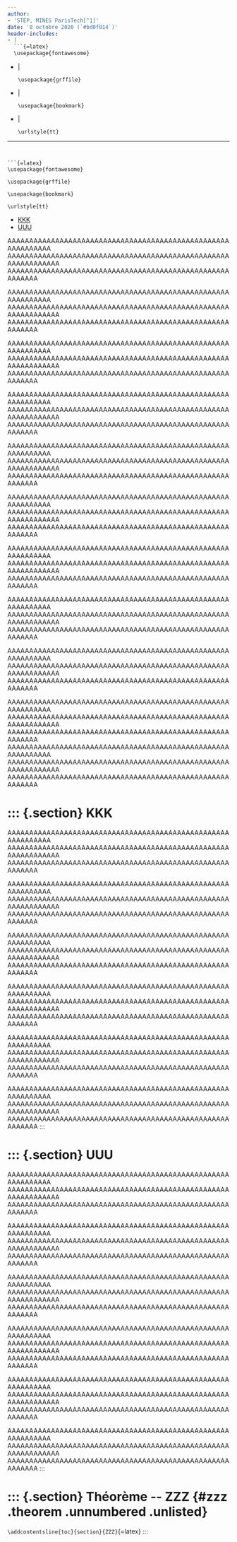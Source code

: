 ```yaml
---
author:
- 'STEP, MINES ParisTech[^1]'
date: '8 octobre 2020 (`#bd0f014`)'
header-includes:
- |
  ```{=latex}
  \usepackage{fontawesome}
  ```
- |
  ```{=latex}
  \usepackage{grffile}
  ```
- |
  ```{=latex}
  \usepackage{bookmark}
  ```
- |
  ```{=latex}
  \urlstyle{tt}
  ```
---
```


```{=latex}
\usepackage{fontawesome}
```

```{=latex}
\usepackage{grffile}
```

```{=latex}
\usepackage{bookmark}
```

```{=latex}
\urlstyle{tt}
```

-   [KKK](#kkk)
-   [UUU](#uuu)

AAAAAAAAAAAAAAAAAAAAAAAAAAAAAAAAAAAAAAAAAAAAAAAAAAAAAAAAAAAAA
AAAAAAAAAAAAAAAAAAAAAAAAAAAAAAAAAAAAAAAAAAAAAAAAAAAAAAAAAAAAAAA
AAAAAAAAAAAAAAAAAAAAAAAAAAAAAAAAAAAAAAAAAAAAAAAAAAAAAAAAAA

AAAAAAAAAAAAAAAAAAAAAAAAAAAAAAAAAAAAAAAAAAAAAAAAAAAAAAAAAAAAA
AAAAAAAAAAAAAAAAAAAAAAAAAAAAAAAAAAAAAAAAAAAAAAAAAAAAAAAAAAAAAAA
AAAAAAAAAAAAAAAAAAAAAAAAAAAAAAAAAAAAAAAAAAAAAAAAAAAAAAAAAA

AAAAAAAAAAAAAAAAAAAAAAAAAAAAAAAAAAAAAAAAAAAAAAAAAAAAAAAAAAAAA
AAAAAAAAAAAAAAAAAAAAAAAAAAAAAAAAAAAAAAAAAAAAAAAAAAAAAAAAAAAAAAA
AAAAAAAAAAAAAAAAAAAAAAAAAAAAAAAAAAAAAAAAAAAAAAAAAAAAAAAAAA

AAAAAAAAAAAAAAAAAAAAAAAAAAAAAAAAAAAAAAAAAAAAAAAAAAAAAAAAAAAAA
AAAAAAAAAAAAAAAAAAAAAAAAAAAAAAAAAAAAAAAAAAAAAAAAAAAAAAAAAAAAAAA
AAAAAAAAAAAAAAAAAAAAAAAAAAAAAAAAAAAAAAAAAAAAAAAAAAAAAAAAAA

AAAAAAAAAAAAAAAAAAAAAAAAAAAAAAAAAAAAAAAAAAAAAAAAAAAAAAAAAAAAA
AAAAAAAAAAAAAAAAAAAAAAAAAAAAAAAAAAAAAAAAAAAAAAAAAAAAAAAAAAAAAAA
AAAAAAAAAAAAAAAAAAAAAAAAAAAAAAAAAAAAAAAAAAAAAAAAAAAAAAAAAA

AAAAAAAAAAAAAAAAAAAAAAAAAAAAAAAAAAAAAAAAAAAAAAAAAAAAAAAAAAAAA
AAAAAAAAAAAAAAAAAAAAAAAAAAAAAAAAAAAAAAAAAAAAAAAAAAAAAAAAAAAAAAA
AAAAAAAAAAAAAAAAAAAAAAAAAAAAAAAAAAAAAAAAAAAAAAAAAAAAAAAAAA

AAAAAAAAAAAAAAAAAAAAAAAAAAAAAAAAAAAAAAAAAAAAAAAAAAAAAAAAAAAAA
AAAAAAAAAAAAAAAAAAAAAAAAAAAAAAAAAAAAAAAAAAAAAAAAAAAAAAAAAAAAAAA
AAAAAAAAAAAAAAAAAAAAAAAAAAAAAAAAAAAAAAAAAAAAAAAAAAAAAAAAAA

AAAAAAAAAAAAAAAAAAAAAAAAAAAAAAAAAAAAAAAAAAAAAAAAAAAAAAAAAAAAA
AAAAAAAAAAAAAAAAAAAAAAAAAAAAAAAAAAAAAAAAAAAAAAAAAAAAAAAAAAAAAAA
AAAAAAAAAAAAAAAAAAAAAAAAAAAAAAAAAAAAAAAAAAAAAAAAAAAAAAAAAA

AAAAAAAAAAAAAAAAAAAAAAAAAAAAAAAAAAAAAAAAAAAAAAAAAAAAAAAAAAAAA
AAAAAAAAAAAAAAAAAAAAAAAAAAAAAAAAAAAAAAAAAAAAAAAAAAAAAAAAAAAAAAA
AAAAAAAAAAAAAAAAAAAAAAAAAAAAAAAAAAAAAAAAAAAAAAAAAAAAAAAAAA

AAAAAAAAAAAAAAAAAAAAAAAAAAAAAAAAAAAAAAAAAAAAAAAAAAAAAAAAAAAAA
AAAAAAAAAAAAAAAAAAAAAAAAAAAAAAAAAAAAAAAAAAAAAAAAAAAAAAAAAAAAAAA
AAAAAAAAAAAAAAAAAAAAAAAAAAAAAAAAAAAAAAAAAAAAAAAAAAAAAAAAAA
AAAAAAAAAAAAAAAAAAAAAAAAAAAAAAAAAAAAAAAAAAAAAAAAAAAAAAAAAAAAA
AAAAAAAAAAAAAAAAAAAAAAAAAAAAAAAAAAAAAAAAAAAAAAAAAAAAAAAAAAAAAAA
AAAAAAAAAAAAAAAAAAAAAAAAAAAAAAAAAAAAAAAAAAAAAAAAAAAAAAAAAA

::: {.section}
KKK
===

AAAAAAAAAAAAAAAAAAAAAAAAAAAAAAAAAAAAAAAAAAAAAAAAAAAAAAAAAAAAA
AAAAAAAAAAAAAAAAAAAAAAAAAAAAAAAAAAAAAAAAAAAAAAAAAAAAAAAAAAAAAAA
AAAAAAAAAAAAAAAAAAAAAAAAAAAAAAAAAAAAAAAAAAAAAAAAAAAAAAAAAA

AAAAAAAAAAAAAAAAAAAAAAAAAAAAAAAAAAAAAAAAAAAAAAAAAAAAAAAAAAAAA
AAAAAAAAAAAAAAAAAAAAAAAAAAAAAAAAAAAAAAAAAAAAAAAAAAAAAAAAAAAAAAA
AAAAAAAAAAAAAAAAAAAAAAAAAAAAAAAAAAAAAAAAAAAAAAAAAAAAAAAAAA

AAAAAAAAAAAAAAAAAAAAAAAAAAAAAAAAAAAAAAAAAAAAAAAAAAAAAAAAAAAAA
AAAAAAAAAAAAAAAAAAAAAAAAAAAAAAAAAAAAAAAAAAAAAAAAAAAAAAAAAAAAAAA
AAAAAAAAAAAAAAAAAAAAAAAAAAAAAAAAAAAAAAAAAAAAAAAAAAAAAAAAAA

AAAAAAAAAAAAAAAAAAAAAAAAAAAAAAAAAAAAAAAAAAAAAAAAAAAAAAAAAAAAA
AAAAAAAAAAAAAAAAAAAAAAAAAAAAAAAAAAAAAAAAAAAAAAAAAAAAAAAAAAAAAAA
AAAAAAAAAAAAAAAAAAAAAAAAAAAAAAAAAAAAAAAAAAAAAAAAAAAAAAAAAA

AAAAAAAAAAAAAAAAAAAAAAAAAAAAAAAAAAAAAAAAAAAAAAAAAAAAAAAAAAAAA
AAAAAAAAAAAAAAAAAAAAAAAAAAAAAAAAAAAAAAAAAAAAAAAAAAAAAAAAAAAAAAA
AAAAAAAAAAAAAAAAAAAAAAAAAAAAAAAAAAAAAAAAAAAAAAAAAAAAAAAAAA

AAAAAAAAAAAAAAAAAAAAAAAAAAAAAAAAAAAAAAAAAAAAAAAAAAAAAAAAAAAAA
AAAAAAAAAAAAAAAAAAAAAAAAAAAAAAAAAAAAAAAAAAAAAAAAAAAAAAAAAAAAAAA
AAAAAAAAAAAAAAAAAAAAAAAAAAAAAAAAAAAAAAAAAAAAAAAAAAAAAAAAAA
:::

::: {.section}
UUU
===

AAAAAAAAAAAAAAAAAAAAAAAAAAAAAAAAAAAAAAAAAAAAAAAAAAAAAAAAAAAAA
AAAAAAAAAAAAAAAAAAAAAAAAAAAAAAAAAAAAAAAAAAAAAAAAAAAAAAAAAAAAAAA
AAAAAAAAAAAAAAAAAAAAAAAAAAAAAAAAAAAAAAAAAAAAAAAAAAAAAAAAAA

AAAAAAAAAAAAAAAAAAAAAAAAAAAAAAAAAAAAAAAAAAAAAAAAAAAAAAAAAAAAA
AAAAAAAAAAAAAAAAAAAAAAAAAAAAAAAAAAAAAAAAAAAAAAAAAAAAAAAAAAAAAAA
AAAAAAAAAAAAAAAAAAAAAAAAAAAAAAAAAAAAAAAAAAAAAAAAAAAAAAAAAA

AAAAAAAAAAAAAAAAAAAAAAAAAAAAAAAAAAAAAAAAAAAAAAAAAAAAAAAAAAAAA
AAAAAAAAAAAAAAAAAAAAAAAAAAAAAAAAAAAAAAAAAAAAAAAAAAAAAAAAAAAAAAA
AAAAAAAAAAAAAAAAAAAAAAAAAAAAAAAAAAAAAAAAAAAAAAAAAAAAAAAAAA

AAAAAAAAAAAAAAAAAAAAAAAAAAAAAAAAAAAAAAAAAAAAAAAAAAAAAAAAAAAAA
AAAAAAAAAAAAAAAAAAAAAAAAAAAAAAAAAAAAAAAAAAAAAAAAAAAAAAAAAAAAAAA
AAAAAAAAAAAAAAAAAAAAAAAAAAAAAAAAAAAAAAAAAAAAAAAAAAAAAAAAAA

AAAAAAAAAAAAAAAAAAAAAAAAAAAAAAAAAAAAAAAAAAAAAAAAAAAAAAAAAAAAA
AAAAAAAAAAAAAAAAAAAAAAAAAAAAAAAAAAAAAAAAAAAAAAAAAAAAAAAAAAAAAAA
AAAAAAAAAAAAAAAAAAAAAAAAAAAAAAAAAAAAAAAAAAAAAAAAAAAAAAAAAA

AAAAAAAAAAAAAAAAAAAAAAAAAAAAAAAAAAAAAAAAAAAAAAAAAAAAAAAAAAAAA
AAAAAAAAAAAAAAAAAAAAAAAAAAAAAAAAAAAAAAAAAAAAAAAAAAAAAAAAAAAAAAA
AAAAAAAAAAAAAAAAAAAAAAAAAAAAAAAAAAAAAAAAAAAAAAAAAAAAAAAAAA
:::

::: {.section}
Théorème -- ZZZ {#zzz .theorem .unnumbered .unlisted}
===============

`\addcontentsline{toc}{section}{ZZZ}`{=latex}
:::

[^1]: Ce document est un des produits du projet [$\mbox{\faGithub}$
    `boisgera/CDIS`](https://github.com/), initié par la collaboration
    de [(S)ébastien
    Boisgérault](mailto:sebastien.boisgerault@mines-paristech.fr)
    (CAOR), [(T)homas Romary](mailto:thomas.romary@mines-paristech.fr)
    et [(E)milie Chautru](mailto:emilie.chautru@mines-paristech.fr)
    (GEOSCIENCES), [(P)auline
    Bernard](mailto:pauline.bernard@mines-paristech.fr) (CAS), avec la
    contribution de [Gabriel
    Stoltz](mailto:gabriel-stolz@mines-paristech.fr) (Ecole des Ponts
    ParisTech, CERMICS). Il est mis à disposition selon les termes de
    [la licence Creative Commons "attribution -- pas d'utilisation
    commerciale -- partage dans les mêmes conditions" 4.0
    internationale](http://creativecommons.org/licenses/by-nc-sa/).
